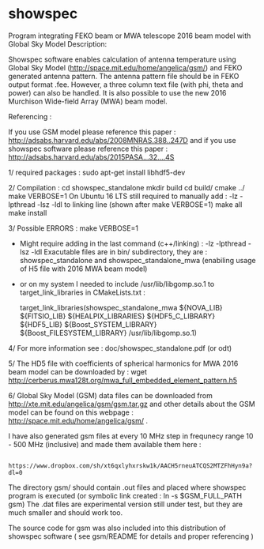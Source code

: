 # showspec
Program integrating FEKO beam or MWA telescope 2016 beam model with Global Sky Model
Description:

Showspec software enables calculation of antenna temperature using Global Sky Model (http://space.mit.edu/home/angelica/gsm/)
and FEKO generated antenna pattern. The antenna pattern file should be in FEKO output format .fee.
However, a three column text file (with phi, theta and power) can also be handled.
It is also possible to use the new 2016 Murchison Wide-field Array (MWA) beam model. 

Referencing :

If you use GSM model please reference this paper : http://adsabs.harvard.edu/abs/2008MNRAS.388..247D 
and if you use showspec software please reference this paper : http://adsabs.harvard.edu/abs/2015PASA...32....4S


1/ required packages :
   sudo apt-get install libhdf5-dev


2/  Compilation :
   cd showspec_standalone
   mkdir build
   cd build/
   cmake ../
   make VERBOSE=1
   On Ubuntu 16 LTS still required to manually add : -lz -lpthread -lsz -ldl to linking line (shown after make VERBOSE=1)
   make all
   make install
   

3/ Possible ERRORS :
   make VERBOSE=1 

   -  Might require adding in the last command (c++/linking) : -lz -lpthread -lsz -ldl 
       Exacutable files are in bin/ subdirectory, they are : showspec_standalone and showspec_standalone_mwa (enabiling usage of H5 file with 2016 MWA beam model)

   - or on my system I needed to include /usr/lib/libgomp.so.1 to target_link_libraries  in CMakeLists.txt :

     target_link_libraries(showspec_standalone_mwa ${NOVA_LIB} ${FITSIO_LIB} ${HEALPIX_LIBRARIES} ${HDF5_C_LIBRARY} ${HDF5_LIB} ${Boost_SYSTEM_LIBRARY} ${Boost_FILESYSTEM_LIBRARY} /usr/lib/libgomp.so.1)




4/ For more information see : doc/showspec_standalone.pdf (or odt)

5/ The HD5 file with coefficients of spherical harmonics for MWA 2016 beam model can be downloaded by :
    wget http://cerberus.mwa128t.org/mwa_full_embedded_element_pattern.h5

6/ Global Sky Model (GSM) data files can be downloaded from http://xte.mit.edu/angelica/gsm/gsm.tar.gz 
   and other details about the GSM model can be found on this webpage : http://space.mit.edu/home/angelica/gsm/ .
   
   I have also generated gsm files at every 10 MHz step in frequnecy range 10 - 500 MHz (inclusive) and made them available them here : 

        https://www.dropbox.com/sh/xt6qxlyhxrskw1k/AACH5rneuATCQS2MTZFhHyn9a?dl=0      

   The directory gsm/ should contain  .out files and placed where showspec program is executed (or symbolic link created : ln -s $GSM_FULL_PATH gsm)
   The .dat files are experimental version still under test, but they are much smaller and should work too.

   The source code for gsm was also included into this distribution of showspec software ( see gsm/README for details and proper referencing )
